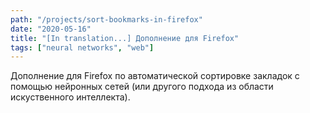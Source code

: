 ```yaml
---
path: "/projects/sort-bookmarks-in-firefox"
date: "2020-05-16"
title: "[In translation...] Дополнение для Firefox"
tags: ["neural networks", "web"]
---
```


Дополнение для Firefox по автоматической сортировке закладок с помощью нейронных сетей (или другого подхода из области искуственного интеллекта).